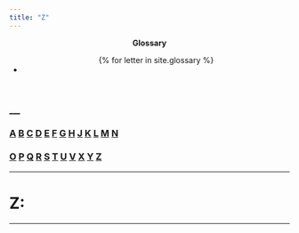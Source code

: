 ```yaml
---
title: "Z"
---
```


<header>
<strong>Glossary</strong>
<nav>
	<ul>
		{% for letter in site.glossary %}
		<li>
			<a href="{{site.glossary"}}/glossary/{{glossary.folder}}
		</li>	
	</ul>	 	
</nav>
</header>
___

### [A]() [B]() [C]() [D]() [E]() [F]() [G]() [H]() [J]() [K]() [L]() [M]() [N]() 
### [O]() [P]() [Q]() [R]() [S]() [T]() [U]() [V]() [X]() [Y]() [Z]()

___

# **Z:** 
___
